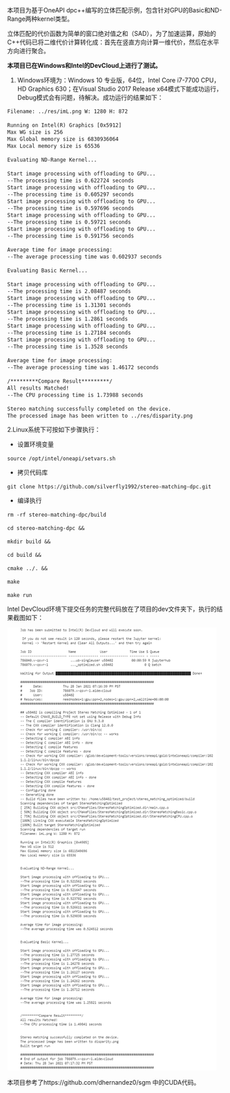 本项目为基于OneAPI dpc++编写的立体匹配示例，包含针对GPU的Basic和ND-Range两种kernel类型。

立体匹配的代价函数为简单的窗口绝对值之和（SAD），为了加速运算，原始的C++代码已将二维代价计算转化成：首先在竖直方向计算一维代价，然后在水平方向进行聚合。

**本项目已在Windows和Intel的DevCloud上进行了测试。**

1. Windows环境为：Windows 10 专业版，64位，Intel Core i7-7700 CPU，HD Graphics 630；在Visual Studio 2017 Release x64模式下能成功运行，Debug模式会有问题，待解决。成功运行的结果如下：

```
Filename: ../res/imL.png W: 1280 H: 872

Running on Intel(R) Graphics [0x5912]
Max WG size is 256
Max Global memory size is 6830936064
Max Local memory size is 65536

Evaluating ND-Range Kernel...

Start image processing with offloading to GPU...
--The processing time is 0.622724 seconds
Start image processing with offloading to GPU...
--The processing time is 0.605297 seconds
Start image processing with offloading to GPU...
--The processing time is 0.597696 seconds
Start image processing with offloading to GPU...
--The processing time is 0.59721 seconds
Start image processing with offloading to GPU...
--The processing time is 0.591756 seconds

Average time for image processing:
--The average processing time was 0.602937 seconds

Evaluating Basic Kernel...

Start image processing with offloading to GPU...
--The processing time is 2.08487 seconds
Start image processing with offloading to GPU...
--The processing time is 1.31301 seconds
Start image processing with offloading to GPU...
--The processing time is 1.2861 seconds
Start image processing with offloading to GPU...
--The processing time is 1.27184 seconds
Start image processing with offloading to GPU...
--The processing time is 1.3528 seconds

Average time for image processing:
--The average processing time was 1.46172 seconds

/*********Compare Result*********/
All results Matched!
--The CPU processing time is 1.73988 seconds

Stereo matching successfully completed on the device.
The processed image has been written to ../res/disparity.png
```

2.Linux系统下可按如下步骤执行：

- 设置环境变量


`source /opt/intel/oneapi/setvars.sh`

- 拷贝代码库


`git clone https://github.com/silverfly1992/stereo-matching-dpc.git`

- 编译执行


`rm -rf stereo-matching-dpc/build`

`cd stereo-matching-dpc &&`

`mkdir build &&`  

`cd build &&`  

`cmake ../. &&`  

`make`

`make run`

Intel DevCloud环境下提交任务的完整代码放在了项目的dev文件夹下，执行的结果截图如下：

![image](https://github.com/silverfly1992/stereo-matching-dpc/blob/main/images/image-20210130094805873.png)

本项目参考了https://github.com/dhernandez0/sgm 中的CUDA代码。

